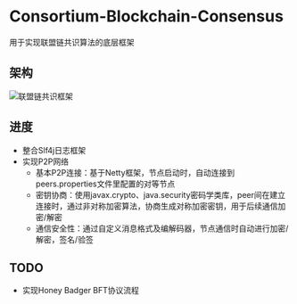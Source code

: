 # Consortium-Blockchain-Consensus
用于实现联盟链共识算法的底层框架
## 架构
![联盟链共识框架](https://user-images.githubusercontent.com/82380622/164715109-8350f0aa-d97c-4fc2-b06a-f1c8afe350e9.png)
## 进度
- 整合Slf4j日志框架
- 实现P2P网络
  - 基本P2P连接：基于Netty框架，节点启动时，自动连接到peers.properties文件里配置的对等节点
  - 密钥协商：使用javax.crypto、java.security密码学类库，peer间在建立连接时，通过非对称加密算法，协商生成对称加密密钥，用于后续通信加密/解密
  - 通信安全性：通过自定义消息格式及编解码器，节点通信时自动进行加密/解密，签名/验签
## TODO
- 实现Honey Badger BFT协议流程
